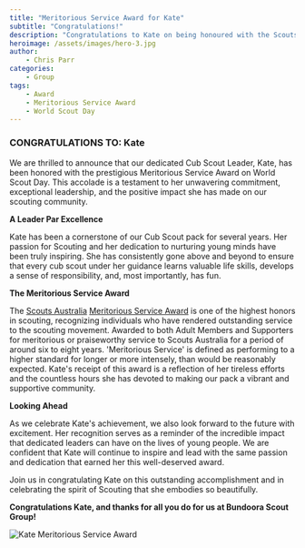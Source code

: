 ```yaml
---
title: "Meritorious Service Award for Kate"
subtitle: "Congratulations!"
description: "Congratulations to Kate on being honoured with the Scouts Australia Meritorious Service Award on World Scout Day"
heroimage: /assets/images/hero-3.jpg
author:
    - Chris Parr
categories:
    - Group
tags:
    - Award
    - Meritorious Service Award
    - World Scout Day
---
```


### CONGRATULATIONS TO: Kate

We are thrilled to announce that our dedicated Cub Scout Leader, Kate, has been honored with the prestigious Meritorious Service Award on World Scout Day. This accolade is a testament to her unwavering commitment, exceptional leadership, and the positive impact she has made on our scouting community.

**A Leader Par Excellence**

Kate has been a cornerstone of our Cub Scout pack for several years. Her passion for Scouting and her dedication to nurturing young minds have been truly inspiring. She has consistently gone above and beyond to ensure that every cub scout under her guidance learns valuable life skills, develops a sense of responsibility, and, most importantly, has fun.

**The Meritorious Service Award**

The [Scouts Australia](https://scouts.com.au/) [Meritorious Service Award](https://scouts.com.au/about/what-is-scouting/awards/) is one of the highest honors in scouting, recognizing individuals who have rendered outstanding service to the scouting movement. Awarded to both Adult Members and Supporters for meritorious or praiseworthy service to Scouts Australia for a period of around six to eight years. 'Meritorious Service' is defined as performing to a higher standard for longer or more intensely, than would be reasonably expected. Kate's receipt of this award is a reflection of her tireless efforts and the countless hours she has devoted to making our pack a vibrant and supportive community.

**Looking Ahead**

As we celebrate Kate's achievement, we also look forward to the future with excitement. Her recognition serves as a reminder of the incredible impact that dedicated leaders can have on the lives of young people. We are confident that Kate will continue to inspire and lead with the same passion and dedication that earned her this well-deserved award.

Join us in congratulating Kate on this outstanding accomplishment and in celebrating the spirit of Scouting that she embodies so beautifully.

**Congratulations Kate, and thanks for all you do for us at Bundoora Scout Group!**

<p>
    <img src="//images.weserv.nl/?url={{ site.url | replace: 'http://','' | replace: 'https://','' }}/uploads/2024-08-01-meritorious-service-award-kate/kate.jpg&w=600&h=600&output=jpg&q=50&t=inside&we" alt="Kate Meritorious Service Award" title="Kate Meritorious Service Award" class="img-fluid rounded mx-auto d-block" />
</p>
